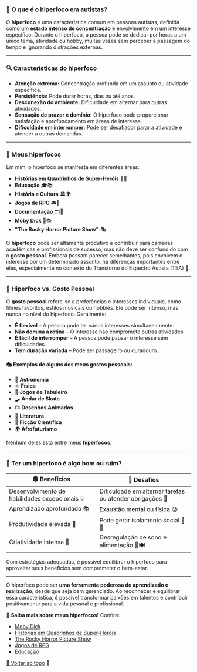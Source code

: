 ### 🧠 O que é o hiperfoco em autistas?

O **hiperfoco** é uma característica comum em pessoas autistas, definida como um **estado intenso de concentração** e envolvimento em um interesse específico. Durante o hiperfoco, a pessoa pode se dedicar por horas a um único tema, atividade ou hobby, muitas vezes sem perceber a passagem do tempo e ignorando distrações externas.

---

### 🔍 Características do hiperfoco  

- **Atenção extrema:** Concentração profunda em um assunto ou atividade específica.  
- **Persistência:** Pode durar horas, dias ou até anos.  
- **Desconexão do ambiente:** Dificuldade em alternar para outras atividades.  
- **Sensação de prazer e domínio:** O hiperfoco pode proporcionar satisfação e aprofundamento em áreas de interesse.  
- **Dificuldade em interromper:** Pode ser desafiador parar a atividade e atender a outras demandas.  

---

### 🎯 Meus hiperfocos  

Em mim, o hiperfoco se manifesta em diferentes áreas:  

- **Histórias em Quadrinhos de Super-Heróis** 📖🎨   
- **Educação** 🎓📚  
- **História e Cultura** 🏛️🌍  
- **Jogos de RPG** 🎮🎲  
- **Documentação** 🗂️📄  
- **Moby Dick** 🐋📚  
- **"The Rocky Horror Picture Show"** 🎭  

O **hiperfoco** pode ser altamente produtivo e contribuir para carreiras acadêmicas e profissionais de sucesso, mas não deve ser confundido com o **gosto pessoal**. Embora possam parecer semelhantes, pois envolvem o interesse por um determinado assunto, há diferenças importantes entre eles, especialmente no contexto do Transtorno do Espectro Autista (TEA) 🧐.  

---

### 🔎 Hiperfoco vs. Gosto Pessoal  

O **gosto pessoal** refere-se a preferências e interesses individuais, como filmes favoritos, estilos musicais ou hobbies. Ele pode ser intenso, mas nunca no nível do hiperfoco. Geralmente:  

- **É flexível** – A pessoa pode ter vários interesses simultaneamente.  
- **Não domina a rotina** – O interesse não compromete outras atividades.  
- **É fácil de interromper** – A pessoa pode pausar o interesse sem dificuldades.  
- **Tem duração variada** – Pode ser passageiro ou duradouro.  

#### 🎭 Exemplos de alguns dos meus gostos pessoais:  

- 🔭 **Astronomia**  
- ⚛️ **Física**  
- 🎲 **Jogos de Tabuleiro**  
- 🛹 **Andar de Skate**  
- 📺 **Desenhos Animados**  
- 📖 **Literatura**  
- 🚀 **Ficção Científica**  
- 🌍 **Afrofuturismo**  

Nenhum deles está entre meus **hiperfocos**.

---

### 🔄 Ter um hiperfoco é algo bom ou ruim?  

| 🟢 **Benefícios** | 🔴 **Desafios** |
|------------------|------------------|
| Desenvolvimento de habilidades excepcionais 💡 | Dificuldade em alternar tarefas ou atender obrigações 📅 |
| Aprendizado aprofundado 📚 | Exaustão mental ou física 😓 |
| Produtividade elevada 🚀 | Pode gerar isolamento social 🤝❌ |
| Criatividade intensa 🎨 | Desregulação de sono e alimentação 🛌🍽️ |

Com estratégias adequadas, é possível equilibrar o hiperfoco para aproveitar seus benefícios sem comprometer o bem-estar.

---

O hiperfoco pode ser **uma ferramenta poderosa de aprendizado e realização**, desde que seja bem gerenciado. Ao reconhecer e equilibrar essa característica, é possível transformar paixões em talentos e contribuir positivamente para a vida pessoal e profissional.

🔹 **Saiba mais sobre meus hiperfocos!** Confira:  
- [Moby Dick](/pages/hiperfocos/autismo.html)  
- [Histórias em Quadrinhos de Super-Heróis](/pages/hiperfocos/diagnosticotardio.html)  
- [The Rocky Horror Picture Show](/pages/hiperfocos/habilidades.html)  
- [Jogos de RPG](/pages/hiperfocos/namidia.html)  
- [Educação](/pages/hiperfocos/namidia.html)  

[🔼 Voltar ao topo](#) 🚀  
